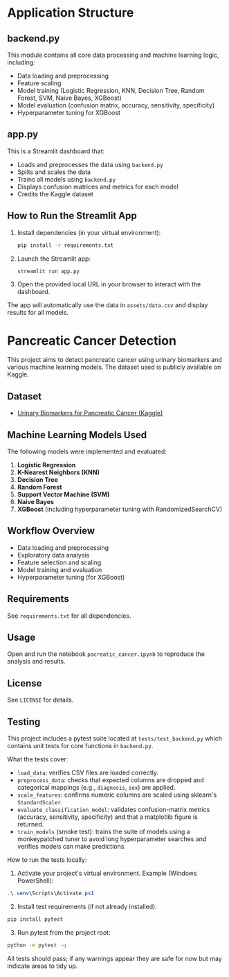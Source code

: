 # Application Structure

## backend.py

This module contains all core data processing and machine learning logic, including:

- Data loading and preprocessing
- Feature scaling
- Model training (Logistic Regression, KNN, Decision Tree, Random Forest, SVM, Naive Bayes, XGBoost)
- Model evaluation (confusion matrix, accuracy, sensitivity, specificity)
- Hyperparameter tuning for XGBoost

## app.py

This is a Streamlit dashboard that:

- Loads and preprocesses the data using `backend.py`
- Splits and scales the data
- Trains all models using `backend.py`
- Displays confusion matrices and metrics for each model
- Credits the Kaggle dataset

## How to Run the Streamlit App

1. Install dependencies (in your virtual environment):
   ```bash
   pip install -r requirements.txt
   ```
2. Launch the Streamlit app:
   ```bash
   streamlit run app.py
   ```
3. Open the provided local URL in your browser to interact with the dashboard.

The app will automatically use the data in `assets/data.csv` and display results for all models.

# Pancreatic Cancer Detection

This project aims to detect pancreatic cancer using urinary biomarkers and various machine learning models. The dataset used is publicly available on Kaggle.

## Dataset

- [Urinary Biomarkers for Pancreatic Cancer (Kaggle)](https://www.kaggle.com/datasets/johnjdavisiv/urinary-biomarkers-for-pancreatic-cancer/data)

## Machine Learning Models Used

The following models were implemented and evaluated:

1. **Logistic Regression**
2. **K-Nearest Neighbors (KNN)**
3. **Decision Tree**
4. **Random Forest**
5. **Support Vector Machine (SVM)**
6. **Naive Bayes**
7. **XGBoost** (including hyperparameter tuning with RandomizedSearchCV)

## Workflow Overview

- Data loading and preprocessing
- Exploratory data analysis
- Feature selection and scaling
- Model training and evaluation
- Hyperparameter tuning (for XGBoost)

## Requirements

See `requirements.txt` for all dependencies.

## Usage

Open and run the notebook `pacreatic_cancer.ipynb` to reproduce the analysis and results.

## License

See `LICENSE` for details.

## Testing

This project includes a pytest suite located at `tests/test_backend.py` which contains unit tests for core functions in `backend.py`.

What the tests cover:

- `load_data`: verifies CSV files are loaded correctly.
- `preprocess_data`: checks that expected columns are dropped and categorical mappings (e.g., `diagnosis`, `sex`) are applied.
- `scale_features`: confirms numeric columns are scaled using sklearn's `StandardScaler`.
- `evaluate_classification_model`: validates confusion-matrix metrics (accuracy, sensitivity, specificity) and that a matplotlib figure is returned.
- `train_models` (smoke test): trains the suite of models using a monkeypatched tuner to avoid long hyperparameter searches and verifies models can make predictions.

How to run the tests locally:

1. Activate your project's virtual environment. Example (Windows PowerShell):

```powershell
.\.venv\Scripts\Activate.ps1
```

2. Install test requirements (if not already installed):

```bash
pip install pytest
```

3. Run pytest from the project root:

```bash
python -m pytest -q
```

All tests should pass; if any warnings appear they are safe for now but may indicate areas to tidy up.
